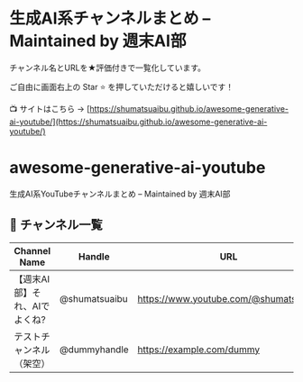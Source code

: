 # 生成AI系チャンネルまとめ – Maintained by 週末AI部
チャンネル名とURLを★評価付きで一覧化しています。

ご自由に画面右上の Star ⭐ を押していただけると嬉しいです！

📺 サイトはこちら → [https://shumatsuaibu.github.io/awesome-generative-ai-youtube/](https://shumatsuaibu.github.io/awesome-generative-ai-youtube/)


# awesome-generative-ai-youtube
生成AI系YouTubeチャンネルまとめ – Maintained by 週末AI部

## 🎥 チャンネル一覧
| Channel Name                         | Handle         | URL                                               | Description                        | Rating |
|--------------------------------------|----------------|---------------------------------------------------|------------------------------------|:------:|
| 【週末AI部】それ、AIでよくね?        | @shumatsuaibu  | https://www.youtube.com/@shumatsuaibu             | 初心者向けエンタメ＆実用＋AI速報   | ★★★★★ |
| テストチャンネル（架空）             | @dummyhandle   | https://example.com/dummy         | テスト用の架空チャンネル       | ★★☆☆☆ |
